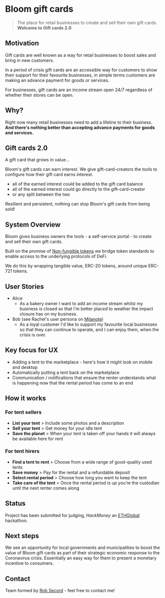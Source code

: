 # Bloom gift cards
> The place for retail businesses to create and sell their own gift cards. **Welcome to Gift cards 2.0**

## Motivation
Gift cards are well known as a way for retail businesses to boost sales and bring in new customers.

In a period of crisis gift cards are an accessible way for customers to show their support for their favourite businesses, in simple terms customers are making an advance payment for goods or services.

For businesses, gift cards are an income stream open 24/7 regardless of whether their stores can be open.

## Why?
Right now many retail businesses need to add a lifeline to their business. **And there's nothing better than accepting advance payments for goods and services.**

## Gift cards 2.0
A gift card that grows in value...

Bloom's gift cards can earn interest. We give gift-card-creators the tools to configure how their gift card earns interest.

- all of the earned interest could be added to the gift card balance
- all of the earned interest could go directly to the gift-card-creator
- or any split between the two

Resilient and persistent, nothing can stop Bloom's gift cards from being sold!

## System Overview
Bloom gives business owners the tools - a self-service portal - to create and sell their own gift cards.

Built on the promise of [Non-fungible tokens](https://opensea.io/blog/guides/non-fungible-tokens/) we bridge token standards to enable access to the underlying protocols of DeFi.

We do this by wrapping tangible value, ERC-20 tokens, around unique ERC-721 tokens.

## User Stories
* Alice
  - As a bakery owner I want to add an income stream whilst my business is closed so that I'm better placed to weather the impact closure has on my business.
* Bob  (see Rachel's user persona on [Milanote](https://app.milanote.com/1J9Pro1KiYulbl))
  - As a loyal customer I'd like to support my favourite local businesses so that they can continue to operate, and I can enjoy them, when the crisis is over.

## Key focus for UX
- Adding a tent to the marketplace - here's how it might look on mobile and desktop
- Automatically putting a tent back on the marketplace
- Communication / notifications that ensure the renter understands what is happening now that the rental period has come to an end

## How it works
### For tent sellers
- **List your tent** > Include some photos and a description
- **Sell your tent** > Get money for your idle tent
- **Save the planet** > When your tent is taken off your hands it will always be available here for rent
### For tent hirers
- **Find a tent to rent** > Choose from a wide range of good-quality used tents
- **Save money** > Pay for the rental and a refundable deposit
- **Select rental period** > Choose how long you want to keep the tent
- **Take care of the tent** > Once the rental period is up you’re the custodian until the next renter comes along

## Status
Project has been submitted for judging, _HackMoney_ an [ETHGlobal](https://www.ethglobal.co/) hackathon.

## Next steps
We see an opportunity for local governments and municipalities to boost the value of Bloom gift cards as part of their strategic economic response to the Coronavirus crisis. Essentially an easy way for them to present a monetary incentive to consumers.

## Contact
Team formed by [Rob Secord](https://twitter.com/robsecord) - feel free to contact me!
